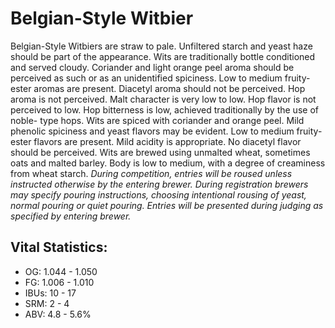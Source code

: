 # Belgian-Style Witbier

Belgian-Style Witbiers are straw to pale. Unfiltered starch and yeast haze should be part of the appearance. Wits are traditionally bottle conditioned and served cloudy. Coriander and light orange peel aroma should be perceived as such or as an unidentified spiciness. Low to medium fruity-ester aromas are present. Diacetyl aroma should not be perceived. Hop aroma is not perceived. Malt character is very low to low. Hop flavor is not perceived to low. Hop bitterness is low, achieved traditionally by the use of noble- type hops. Wits are spiced with coriander and orange peel. Mild phenolic spiciness and yeast flavors may be evident. Low to medium fruity-ester flavors are present. Mild acidity is appropriate. No diacetyl flavor should be perceived. Wits are brewed using unmalted wheat, sometimes oats and malted barley. Body is low to medium, with a degree of creaminess from wheat starch. _During competition, entries will be roused unless instructed otherwise by the entering brewer. During registration brewers may specify pouring instructions, choosing intentional rousing of yeast, normal pouring or quiet pouring. Entries will be presented during judging as specified by entering brewer._

## Vital Statistics:

- OG: 1.044 - 1.050
- FG: 1.006 - 1.010
- IBUs: 10 - 17
- SRM: 2 - 4
- ABV: 4.8 - 5.6% 